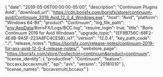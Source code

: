 {
  "date": "2019-05-06T00:00:00-05:00",
  "description": "Continuum Plugins Avid",
  "download_url": "https://cdn.borisfx.com/borisfx/store/continuum-avid/Continuum_2019_Avid_12_0_4_Windows.exe",
  "host": "Avid",
  "platform": "Windows 64-Bit",
  "product": "Continuum",
  "log_file_path": "<env:AppData>/BorisFX/Logs/BCC.log",
  "require_login": true,
  "title": "Boris Continuum 2019 for Avid Windows",
  "upgrade_topic": "{EF8B756C-68F2-4E4B-9A5F-223A8FC4CE5B}_is1",
  "version": "12.0.4",
  "key_path_code": "./",
  "release_notes": "https://borisfx.com/release-notes/continuum-2019-for-avx-avid-12-0-4-release-notes/",
  "webstore_page": "https://borisfx.com/store/?collection=continuum&product=continuum",
  "license_identity": {
    "productline": "Continuum",
    "feature": "bccavx,bccavxmulti",
    "api": "avx",
    "version": "20181010"
  },
  "license_names": "bccavxmulti,bccavx"
}
